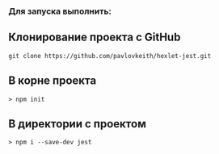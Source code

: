 ### Для запуска выполнить:

## Клонирование проекта с GitHub

```
git clone https://github.com/pavlovkeith/hexlet-jest.git
```

## В корне проекта

```
> npm init
```

## В директории с проектом

```
> npm i --save-dev jest
```
